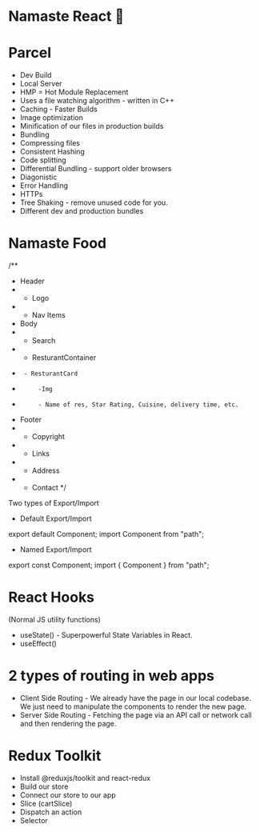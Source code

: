 # Namaste React 🚀

# Parcel
- Dev Build
- Local Server
- HMP = Hot Module Replacement
- Uses a file watching algorithm - written in C++
- Caching - Faster Builds
- Image optimization
- Minification of our files in production builds
- Bundling
- Compressing files
- Consistent Hashing
- Code splitting
- Differential Bundling - support older browsers
- Diagonistic
- Error Handling
- HTTPs
- Tree Shaking - remove unused code for you.
- Different dev and production bundles



# Namaste Food

/**
 * Header
 *  - Logo
 *  - Nav Items
 * Body
 *  - Search 
 *  - ResturantContainer
 *      - ResturantCard
 *          -Img
 *          - Name of res, Star Rating, Cuisine, delivery time, etc.
 * Footer     
 *  - Copyright
 *  - Links
 *  - Address
 *  - Contact
 */


 Two types of Export/Import

 - Default Export/Import

 export default Component;
 import Component from "path";

 - Named Export/Import

 export const Component;
 import { Component } from "path";



 # React Hooks
 (Normal JS utility functions)
 - useState() - Superpowerful State Variables in React.
 - useEffect()

# 2 types of routing in web apps
 - Client Side Routing - We already have the page in our local codebase. We just need to manipulate the components to render the new page.
 - Server Side Routing - Fetching the page via an API call or network call and then rendering the page.



# Redux Toolkit
 - Install @reduxjs/toolkit and react-redux
 - Build our store
 - Connect our store to our app
 - Slice (cartSlice)
 - Dispatch an action
 - Selector 